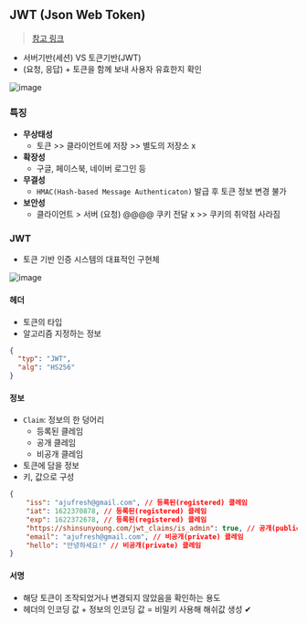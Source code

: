 ## JWT (Json Web Token)
> [참고 링크](https://shinsunyoung.tistory.com/110)

- 서버기반(세션) VS 토큰기반(JWT)
- (요청, 응답) + 토큰을 함께 보내 사용자 유효한지 확인

![image](https://user-images.githubusercontent.com/61215550/155456217-e594aa6c-d68c-4bed-ac18-7a6e25f6a275.png)

### 특징
- __무상태성__
  - 토큰 >> 클라이언트에 저장 >> 별도의 저장소 x
- __확장성__
  - 구글, 페이스북, 네이버 로그인 등
- __무결성__
  - `HMAC(Hash-based Message Authenticaton)` 발급 후 토큰 정보 변경 불가
- __보안성__
  - 클라이언트 > 서버 (요청) @@@@ 쿠키 전달 x >> 쿠키의 취약점 사라짐 


### JWT
- 토큰 기반 인증 시스템의 대표적인 구현체

![image](https://user-images.githubusercontent.com/61215550/155456506-02757df6-2e66-4ce1-98b3-510a902be261.png)
#### 헤더
- 토큰의 타입
- 알고리즘 지정하는 정보

```json
{
  "typ": "JWT",
  "alg": "HS256"
}
```
#### 정보
- `Claim`: 정보의 한 덩어리
  - 등록된 클레임
  - 공개 클레임
  - 비공개 클레임
- 토큰에 담을 정보
- 키, 값으로 구성

```json
{
    "iss": "ajufresh@gmail.com", // 등록된(registered) 클레임
    "iat": 1622370878, // 등록된(registered) 클레임
    "exp": 1622372678, // 등록된(registered) 클레임
    "https://shinsunyoung.com/jwt_claims/is_admin": true, // 공개(public) 클레임
    "email": "ajufresh@gmail.com", // 비공개(private) 클레임
    "hello": "안녕하세요!" // 비공개(private) 클레임
}
```

#### 서명
- 해당 토큰이 조작되었거나 변경되지 않았음을 확인하는 용도
- 헤더의 인코딩 값 + 정보의 인코딩 값 = 비밀키 사용해 해쉬값 생성 ✔
